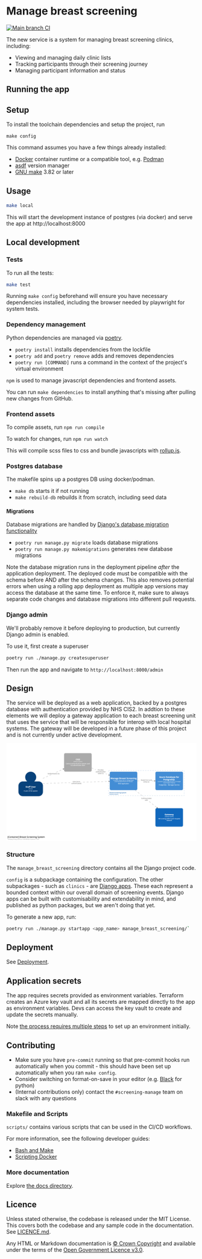 # Manage breast screening

[![Main branch CI](https://github.com/nhsdigital/dtos-manage-breast-screening/actions/workflows/cicd-2-main-branch.yaml/badge.svg)](https://github.com/nhsdigital/dtos-manage-breast-screening/actions/workflows/cicd-2-main-branch.yaml)

The new service is a system for managing breast screening clinics, including:

- Viewing and managing daily clinic lists
- Tracking participants through their screening journey
- Managing participant information and status

## Running the app

## Setup

To install the toolchain dependencies and setup the project, run

```shell
make config
```

This command assumes you have a few things already installed:

- [Docker](https://www.docker.com/) container runtime or a compatible tool, e.g. [Podman](https://podman.io/)
- [asdf](https://asdf-vm.com/) version manager
- [GNU make](https://www.gnu.org/software/make/) 3.82 or later

## Usage

```sh
make local
```

This will start the development instance of postgres (via docker) and serve the app at http://localhost:8000

## Local development

### Tests

To run all the tests:

```sh
make test
```

Running `make config` beforehand will ensure you have necessary dependencies installed, including the browser needed by playwright for system tests.

### Dependency management

Python dependencies are managed via [poetry](https://python-poetry.org/docs/basic-usage/).

- `poetry install` installs dependencies from the lockfile
- `poetry add` and `poetry remove` adds and removes dependencies
- `poetry run [COMMAND]` runs a command in the context of the project's virtual environment

`npm` is used to manage javascript dependencies and frontend assets.

You can run `make dependencies` to install anything that's missing after pulling new changes from GitHub.

### Frontend assets

To compile assets, run `npm run compile`

To watch for changes, run `npm run watch`

This will compile scss files to css and bundle javascripts with [rollup.js](https://rollupjs.org/).

### Postgres database

The makefile spins up a postgres DB using docker/podman.

- `make db` starts it if not running
- `make rebuild-db` rebuilds it from scratch, including seed data

#### Migrations

Database migrations are handled by [Django's database migration functionality](https://docs.djangoproject.com/en/5.2/topics/migrations/)

- `poetry run manage.py migrate` loads database migrations
- `poetry run manage.py makemigrations` generates new database migrations

Note the database migration runs in the deployment pipeline _after_ the application deployment. The deployed code must be compatible with the schema before AND after the schema changes. This also removes potential errors when using a rolling app deployment as multiple app versions may access the database at the same time. To enforce it, make sure to always separate code changes and database migrations into different pull requests.

### Django admin

We'll probably remove it before deploying to production, but currently Django admin is enabled.

To use it, first create a superuser

```sh
poetry run ./manage.py createsuperuser
```

Then run the app and navigate to `http://localhost:8000/admin`

## Design

The service will be deployed as a web application, backed by a postgres database with authentication provided by NHS CIS2. In addtion to these elements we will deploy a gateway application to each breast screening unit that uses the service that will be responsible for interop with local hospital systems. The gateway will be developed in a future phase of this project and is not currently under active development.

![](docs/diagrams/container-diagram.png)

### Structure

The `manage_breast_screening` directory contains all the Django project code.

`config` is a subpackage containing the configuration. The other subpackages - such as `clinics` - are [Django apps](https://docs.djangoproject.com/en/5.1/ref/applications/). These each represent a bounded context within our overall domain of screening events. Django apps can be built with customisability and extendability in mind, and published as python packages, but we aren't doing that yet.

To generate a new app, run:

```sh
poetry run ./manage.py startapp <app_name> manage_breast_screening/`
```

## Deployment

See [Deployment](docs/infrastructure/deployment.md).

## Application secrets

The app requires secrets provided as environment variables. Terraform creates an Azure key vault and all its secrets are mapped directly to the app as environment variables. Devs can access the key vault to create and update the secrets manually.

Note [the process requires multiple steps](https://github.com/NHSDigital/dtos-devops-templates/tree/main/infrastructure/modules/container-app#key-vault-secrets) to set up an environment initially.

## Contributing

- Make sure you have `pre-commit` running so that pre-commit hooks run automatically when you commit - this should have been set up automatically when you ran `make config`.
- Consider switching on format-on-save in your editor (e.g. [Black](https://github.com/psf/black) for python)
- (Internal contributions only) contact the `#screening-manage` team on slack with any questions

### Makefile and Scripts

`scripts/` contains various scripts that can be used in the CI/CD workflows.

For more information, see the following developer guides:

- [Bash and Make](https://github.com/NHSDigital/repository-template/blob/main/docs/developer-guides/Bash_and_Make.md)
- [Scripting Docker](https://github.com/NHSDigital/repository-template/blob/main/docs/developer-guides/Scripting_Docker.md)

### More documentation
Explore [the docs directory](docs).

## Licence

Unless stated otherwise, the codebase is released under the MIT License. This covers both the codebase and any sample code in the documentation. See [LICENCE.md](./LICENCE.md).

Any HTML or Markdown documentation is [© Crown Copyright](https://www.nationalarchives.gov.uk/information-management/re-using-public-sector-information/uk-government-licensing-framework/crown-copyright/) and available under the terms of the [Open Government Licence v3.0](https://www.nationalarchives.gov.uk/doc/open-government-licence/version/3/).

